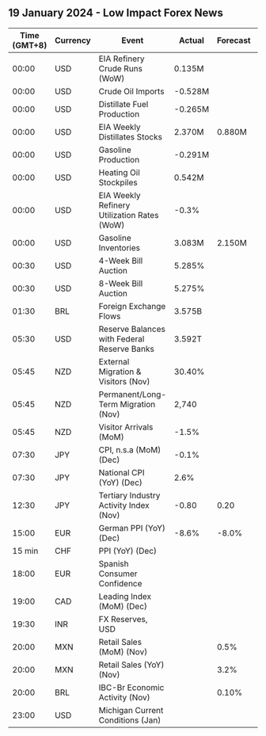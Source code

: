 ## 19 January 2024 - Low Impact Forex News

| Time (GMT+8) | Currency | Event | Actual | Forecast | Previous |
|------|----------|-------|--------|----------|----------|
| 00:00 | USD | EIA Refinery Crude Runs (WoW) | 0.135M |  | -0.161M |
| 00:00 | USD | Crude Oil Imports | -0.528M |  | 1.316M |
| 00:00 | USD | Distillate Fuel Production | -0.265M |  | -0.064M |
| 00:00 | USD | EIA Weekly Distillates Stocks | 2.370M | 0.880M | 6.528M |
| 00:00 | USD | Gasoline Production | -0.291M |  | 0.901M |
| 00:00 | USD | Heating Oil Stockpiles | 0.542M |  | -0.623M |
| 00:00 | USD | EIA Weekly Refinery Utilization Rates (WoW) | -0.3% |  | -0.6% |
| 00:00 | USD | Gasoline Inventories | 3.083M | 2.150M | 8.029M |
| 00:30 | USD | 4-Week Bill Auction | 5.285% |  | 5.280% |
| 00:30 | USD | 8-Week Bill Auction | 5.275% |  | 5.275% |
| 01:30 | BRL | Foreign Exchange Flows | 3.575B |  | -2.062B |
| 05:30 | USD | Reserve Balances with Federal Reserve Banks | 3.592T |  | 3.537T |
| 05:45 | NZD | External Migration & Visitors (Nov) | 30.40% |  | 39.80% |
| 05:45 | NZD | Permanent/Long-Term Migration (Nov) | 2,740 |  | 9,090 |
| 05:45 | NZD | Visitor Arrivals (MoM) | -1.5% |  | -6.7% |
| 07:30 | JPY | CPI, n.s.a (MoM) (Dec) | -0.1% |  | -0.2% |
| 07:30 | JPY | National CPI (YoY) (Dec) | 2.6% |  | 2.8% |
| 12:30 | JPY | Tertiary Industry Activity Index (Nov) | -0.80 | 0.20 | -0.70 |
| 15:00 | EUR | German PPI (YoY) (Dec) | -8.6% | -8.0% | -7.9% |
| 15 min | CHF | PPI (YoY) (Dec) |  |  | -1.3% |
| 18:00 | EUR | Spanish Consumer Confidence |  |  | 76.7 |
| 19:00 | CAD | Leading Index (MoM) (Dec) |  |  | -0.01% |
| 19:30 | INR | FX Reserves, USD |  |  | 617.30B |
| 20:00 | MXN | Retail Sales (MoM) (Nov) |  | 0.5% | 0.8% |
| 20:00 | MXN | Retail Sales (YoY) (Nov) |  | 3.2% | 3.4% |
| 20:00 | BRL | IBC-Br Economic Activity (Nov) |  | 0.10% | -0.06% |
| 23:00 | USD | Michigan Current Conditions (Jan) |  |  | 73.3 |

